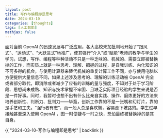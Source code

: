 ```yaml
---
layout: post
title: 写作与编程即是思考
date: 2024-03-10
categories: [thoughts]
tags: [人工智能]
mathjax: false
---
```


面对当前 OpenAI 的迅速发展与广泛应用，各大高校未加批判地开始了“跟风式”、“运动式”、“大跃进式”地推广，使其强行“介入”或“赋能”老师的教学与学生的学习。试想，写作、编程等种种活动不只是一种乏味的、机械的、需要立即被替换掉的工作，而实质上就是一种思考、理解、把握的过程，是自我训练、内化知识的不可多得的机会。与使用计算器来替代机械的重复计算工作不同，亦与使用电脑以方便提供大量信息不同，如果上述涉及思考的、理解的训练活动被 OpenAI 完全或者部分取代，即消除或者减少了应有的训练的量与强度，不知对于处于学习阶段、思想尚未成熟、知识与技术掌握不牢固、且缺乏实际项目经验的学生来说是否是一件好事。同时，我暂时也想不出有什么比亲自实践、操作、磨炼更好的方法来培养创新性、判断力、批判力——毕竟，创新工作靠的不是一张嘴和幻灯片，靠的是手艺和工夫。“强行者有志”，而一般人总是喜欢懒，容易走下坡路的。学生过早接触甚至深入使用 OpenAI ，图一时便捷与一时之快，恐怕最终被替换掉的是其自身。

{{ "2024-03-10-写作与编程即是思考" | backlink }}
